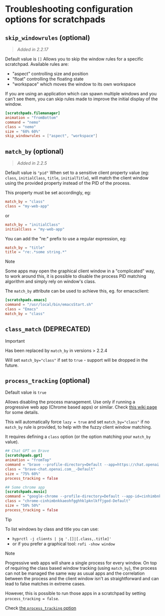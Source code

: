 # Troubleshooting configuration options for scratchpads

## `skip_windowrules` (optional)

> _Added in 2.2.17_

Default value is `[]`
Allows you to skip the window rules for a specific scratchpad.
Available rules are:

- "aspect" controlling size and position
- "float" controlling the floating state
- "workspace" which moves the window to its own workspace

If you are using an application which can spawn multiple windows and you can't see them, you can skip rules made to improve the initial display of the window.

```toml
[scratchpads.filemanager]
animation = "fromBottom"
command = "nemo"
class = "nemo"
size = "60% 60%"
skip_windowrules = ["aspect", "workspace"]
```

## `match_by` (optional)

> _Added in 2.2.5_

Default value is `"pid"`
When set to a sensitive client property value (eg: `class`, `initialClass`, `title`, `initialTitle`), will match the client window using the provided property instead of the PID of the process.

This property must be set accordingly, eg:

```toml
match_by = "class"
class = "my-web-app"
```

or

```toml
match_by = "initialClass"
initialClass = "my-web-app"
```

You can add the "re:" prefix to use a regular expression, eg:

```toml
match_by = "title"
title = "re:.*some string.*"
```

> [!note]
> Some apps may open the graphical client window in a "complicated" way, to work around this, it is possible to disable the process PID matching algorithm and simply rely on window's class.
>
> The `match_by` attribute can be used to achieve this, eg. for emacsclient:
> ```toml
> [scratchpads.emacs]
> command = "/usr/local/bin/emacsStart.sh"
> class = "Emacs"
> match_by = "class"
> ```

## `class_match` (DEPRECATED)

> [!important]
> Has been replaced by `match_by` in versions > 2.2.4

Will set `match_by="class"` if set to `true` - support will be dropped in the future.

## `process_tracking` (optional)

Default value is `true`

Allows disabling the process management. Use only if running a progressive web app (Chrome based apps) or similar.
Check [this wiki page](https://github.com/hyprland-community/pyprland/wiki/Troubleshooting#disable-process-management) for some details.

This will automatically force `lazy = true` and set `match_by="class"` if no `match_by` rule is provided, to help with the fuzzy client window matching.

It requires defining a `class` option (or the option matching your `match_by` value).

```toml
## Chat GPT on Brave
[scratchpads.gpt]
animation = "fromTop"
command = "brave --profile-directory=Default --app=https://chat.openai.com"
class = "brave-chat.openai.com__-Default"
size = "75% 60%"
process_tracking = false

## Some chrome app
[scratchpads.music]
command = "google-chrome --profile-directory=Default --app-id=cinhimbnkkaeohfgghhklpknlkffjgod"
class = "chrome-cinhimbnkkaeohfgghhklpknlkffjgod-Default"
size = "50% 50%"
process_tracking = false
```

> [!tip]
> To list windows by class and title you can use:
> - `hyprctl -j clients | jq '.[]|[.class,.title]'`
> - or if you prefer a graphical tool: `rofi -show window`

> [!note]
> Progressive web apps will share a single process for every window.
> On top of requiring the class based window tracking (using `match_by`), the process can not be managed the same way as usual apps and the correlation between the process and the client window isn't as straightforward and can lead to false matches in extreme cases.
>
> However, this is possible to run those apps in a scratchpad by setting `process_tracking = false`.
>
> Check [the `process_tracking` option](https://github.com/hyprland-community/pyprland/wiki/scratchpads_nonstandard#process_tracking-optional)
